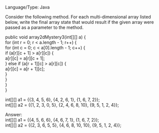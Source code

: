 Language/Type: Java      
        
Consider the following method. For each multi-dimensional array listed below, write the final array state that would result if the given array were passed as a parameter to the method.        
         
public void array2dMystery3(int[][] a) {         
    for (int r = 0; r < a.length - 1; r++) {         
        for (int c = 0; c < a[0].length - 1; c++) {        
            if (a[r][c + 1] > a[r][c]) {        
                a[r][c] = a[r][c + 1];        
            } else if (a[r + 1][c] > a[r][c]) {        
                a[r][c] = a[r + 1][c];     
            }      
        }      
    }      
}      
        
       
int[][] a1 = {{3, 4, 5, 6}, {4, 2, 6, 1}, {1, 6, 7, 2}};	    
int[][] a2 = {{1, 2, 3, 0, 5}, {2, 4, 6, 8, 10}, {9, 5, 1, 2, 4}};       
      
Answer:       
int[][] a1 = {{4, 5, 6, 6}, {4, 6, 7, 1}, {1, 6, 7, 2}};     
int[][] a2 = {{2, 3, 6, 5, 5}, {4, 6, 8, 10, 10}, {9, 5, 1, 2, 4}};      